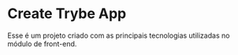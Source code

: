 # Create Trybe App

Esse é um projeto criado com as principais tecnologias utilizadas no módulo de front-end.